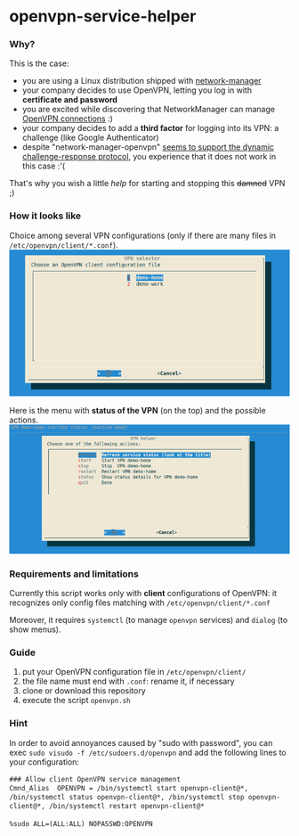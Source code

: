 # openvpn-service-helper

### Why?
This is the case:
* you are using a Linux distribution shipped with [network-manager](https://wiki.debian.org/NetworkManager)
* your company decides to use OpenVPN, letting you log in with **certificate and password**
* you are excited while discovering that NetworkManager can manage [OpenVPN connections](https://launchpad.net/network-manager-openvpn) :)
* your company decides to add a **third factor** for logging into its VPN: a challenge (like Google Authenticator) 
* despite "network-manager-openvpn" [seems to support the dynamic challenge-response protocol](https://launchpad.net/ubuntu/+source/network-manager-openvpn/1.2.10-0ubuntu1),
you experience that it does not work in this case :'(

That's why you wish a little _help_ for starting and stopping this ~~damned~~ VPN ;)

### How it looks like
Choice among several VPN configurations (only if there are many files in `/etc/openvpn/client/*.conf`).
![selection](https://github.com/fabricat/openvpn-service-helper/blob/screenshots/demo-selection.png?raw=true)

Here is the menu with **status of the VPN** (on the top) and the possible actions.
![actions](https://github.com/fabricat/openvpn-service-helper/blob/screenshots/demo-actions.png?raw=true)

### Requirements and limitations
Currently this script works only with **client** configurations of OpenVPN: 
it recognizes only config files matching with `/etc/openvpn/client/*.conf`

Moreover, it requires `systemctl` (to manage `openvpn` services) and `dialog` (to show menus).

### Guide
1. put your OpenVPN configuration file in `/etc/openvpn/client/`
1. the file name must end with `.conf`: rename it, if necessary
1. clone or download this repository
1. execute the script `openvpn.sh`

### Hint
In order to avoid annoyances caused by "sudo with password", 
you can exec `sudo visudo -f /etc/sudoers.d/openvpn` and add the following lines to your configuration:
```
### Allow client OpenVPN service management
Cmnd_Alias  OPENVPN = /bin/systemctl start openvpn-client@*, /bin/systemctl status openvpn-client@*, /bin/systemctl stop openvpn-client@*, /bin/systemctl restart openvpn-client@*

%sudo ALL=(ALL:ALL) NOPASSWD:OPENVPN
```
